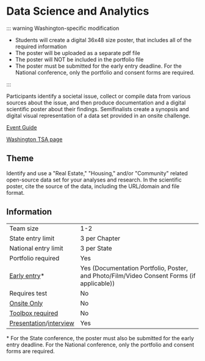 # Data Science and Analytics

::: warning Washington-specific modification

- Students will create a digital 36x48 size poster, that includes all of the required information
- The poster will be uploaded as a separate pdf file
- The poster will NOT be included in the portfolio file
- The poster must be submitted for the early entry deadline. For the National conference, only the portfolio and consent forms are required.

:::

Participants identify a societal issue, collect or compile data from various sources about the issue, and then produce documentation and a digital scientific poster about their findings. Semifinalists create a synopsis and digital visual representation of a data set provided in an onsite challenge.

[Event Guide](https://lwsd.sharepoint.com/:b:/r/sites/GR-JHS-TechnologyStudentAssociation-SCA/Shared%20Documents/2024-25/Event%20Guides/HS%20-%20Data%20Science%20and%20Analytics.pdf)

[Washington TSA page](https://www.washingtontsa.org/high-school-events/data-science-and-analytics)

## Theme

Identify and use a "Real Estate," "Housing," and/or "Community" related open-source data set for your analyses and research. In the scientific poster, cite the source of the data, including the URL/domain and file format.

## Information

|                                              |                                                                                           |
| -------------------------------------------- | ----------------------------------------------------------------------------------------- |
| Team size                                    | 1-2                                                                                       |
| State entry limit                            | 3 per Chapter                                                                             |
| National entry limit                         | 3 per State                                                                               |
| Portfolio required                           | Yes                                                                                       |
| [Early entry](/#terms)\*                     | Yes (Documentation Portfolio, Poster, and Photo/Film/Video Consent Forms (if applicable)) |
| Requires test                                | No                                                                                        |
| [Onsite Only](/#terms)                       | No                                                                                        |
| [Toolbox required](/#terms)                  | No                                                                                        |
| [Presentation](/#terms)/[interview](/#terms) | Yes                                                                                       |

\* For the State conference, the poster must also be submitted for the early entry deadline. For the National conference, only the portfolio and consent forms are required.
